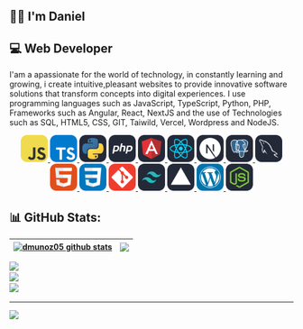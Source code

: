 ## 👋🏻 I'm Daniel

## 💻 Web Developer

I'am a apassionate for the world of technology, in constantly learning and growing, i create intuitive,pleasant websites to provide innovative software solutions that transform concepts into digital experiences. I use programming languages ​​such as JavaScript, TypeScript, Python, PHP, Frameworks such as Angular, React, NextJS and the use of Technologies such as SQL, HTML5, CSS, GIT, Taiwild, Vercel, Wordpress and NodeJS.

<p align="center">
  <a href="https://skillicons.dev">
    <img src="./icons/JavaScript.svg" width="48">
    <img src="./icons/TypeScript.svg" width="48">
    <img src="./icons/Python-Dark.svg" width="48">
    <img src="./icons/PHP-Dark.svg" width="48">
    <img src="./icons/Angular-Dark.svg" width="48">
    <img src="./icons/React-Dark.svg" width="48">
    <img src="./icons/NextJS-Dark.svg" width="48">
    <img src="./icons/PostgreSQL-Dark.svg" width="48">
    <img src="./icons/MySQL-Dark.svg"  width="48">
    <img src="./icons/HTML.svg" width="48">
    <img src="./icons/CSS.svg" width="48">
    <img src="./icons/Git.svg" width="48">
    <img src="./icons/TailwindCSS-Dark.svg" width="48">
    <img src="./icons/Vercel-Dark.svg" width="48">
    <img src="./icons/Wordpress.svg" width="48">
    <img src="./icons/NodeJS-Dark.svg" width="48">
  </a>
</p>


## 📊 GitHub Stats:

| <a href="https://github.com/dmunoz05"><img align="center" src="http://github-readme-streak-stats.herokuapp.com?user=dmunoz05&theme=onedark" alt="dmunoz05 github stats" /></a> | <a href="https://github.com/dmunoz05"><img align="center" src="https://github-readme-stats.vercel.app/api/top-langs/?username=dmunoz05&theme=tokyonight" /></a> |
| ------------- | ------------- |

![](https://github-readme-stats.vercel.app/api?username=dmunoz05&theme=radical&hide_border=false&include_all_commits=false&count_private=false)<br/>
![](https://github-readme-streak-stats.herokuapp.com/?user=dmunoz05&theme=radical&hide_border=false)<br/>
![](https://github-readme-stats.vercel.app/api/top-langs/?username=dmunoz05&theme=radical&hide_border=false&include_all_commits=false&count_private=false&layout=compact)

---
[![](https://visitcount.itsvg.in/api?id=dmunoz05&icon=0&color=0)](https://visitcount.itsvg.in)

<!-- [![GitHub Streak](http://github-readme-streak-stats.herokuapp.com?user=dmunoz05&theme=onedark)](https://git.io/streak-stats)


[![Top Langs](https://github-readme-stats.vercel.app/api/top-langs/?username=dmunoz05&theme=tokyonight)](https://github.com/anuraghazra/github-readme-stats) -->

